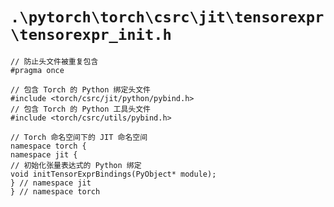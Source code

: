 # `.\pytorch\torch\csrc\jit\tensorexpr\tensorexpr_init.h`

```
// 防止头文件被重复包含
#pragma once

// 包含 Torch 的 Python 绑定头文件
#include <torch/csrc/jit/python/pybind.h>
// 包含 Torch 的 Python 工具头文件
#include <torch/csrc/utils/pybind.h>

// Torch 命名空间下的 JIT 命名空间
namespace torch {
namespace jit {
// 初始化张量表达式的 Python 绑定
void initTensorExprBindings(PyObject* module);
} // namespace jit
} // namespace torch
```